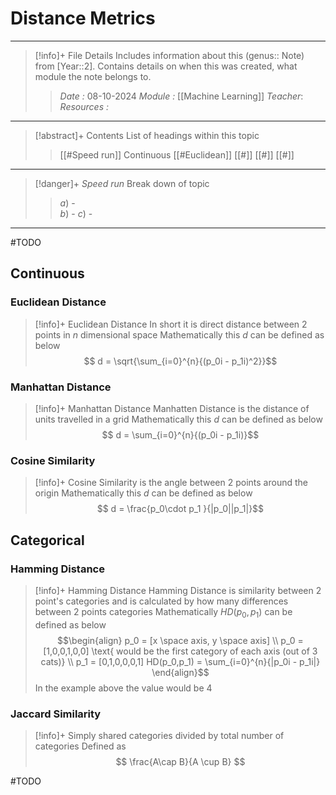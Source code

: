 # Distance Metrics
---
> [!info]+ File Details
> Includes information about this (genus:: Note) from [Year::2]. Contains details on when this was created, what module the note belongs to.
> > *Date :*  08-10-2024
> > *Module :* [[Machine Learning]]
> > *Teacher*: 
> > *Resources :*

---
> [!abstract]+ Contents
> List of headings within this topic
> > [[#Speed run]]
> Continuous 
> [[#Euclidean]]
> [[#]]
> [[#]]
> [[#]]

--- 
> [!danger]+ *Speed run*
> Break down of topic 
> > $a)$ -  
> $b)$ - 
> $c)$ - 

---

#TODO 

## Continuous
### Euclidean Distance

>[!info]+ Euclidean Distance
> In short it is direct distance between 2 points in $n$ dimensional space
> Mathematically this $d$ can be defined as below $$ d = \sqrt{\sum_{i=0}^{n}{(p_0i - p_1i)^2}}$$
### Manhattan Distance

>[!info]+ Manhattan Distance
> Manhatten Distance is the distance of units travelled in a grid
> Mathematically this $d$ can be defined as below $$ d = \sum_{i=0}^{n}{(p_0i - p_1i)}$$
### Cosine Similarity

>[!info]+ 
> Cosine Similarity is the angle between 2 points around the origin
> Mathematically this $d$ can be defined as below $$ d = \frac{p_0\cdot p_1 }{|p_0||p_1|}$$

## Categorical

### Hamming Distance

>[!info]+ Hamming Distance
> Hamming Distance is similarity between 2 point's categories and is calculated by how many differences between 2 points categories 
> Mathematically $HD(p_0,p_1)$ can be defined as below 
> $$\begin{align}  
 p_0 = [x \space axis, y \space axis] \\
 p_0 = [1,0,0,1,0,0] \text{ would be the first category of each axis (out of 3 cats)} \\
 p_1 = [0,1,0,0,0,1]
> HD(p_0,p_1) = \sum_{i=0}^{n}{|p_0i - p_1i|}
> \end{align}$$ 
> In the example above the value would be 4 





### Jaccard Similarity

>[!info]+ 
> Simply shared categories divided by total number of categories
> Defined as $$ \frac{A\cap B}{A \cup B} $$

#TODO 